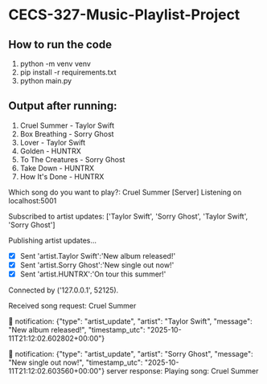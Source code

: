 # CECS-327-Music-Playlist-Project

## How to run the code
1. python -m venv venv
2. pip install -r requirements.txt
3. python main.py

## Output after running:
1. Cruel Summer - Taylor Swift
2. Box Breathing - Sorry Ghost
3. Lover - Taylor Swift
4. Golden - HUNTRX
5. To The Creatures - Sorry Ghost
6. Take Down - HUNTRX
7. How It's Done - HUNTRX

Which song do you want to play?: Cruel Summer
[Server] Listening on localhost:5001

Subscribed to artist updates: ['Taylor Swift', 'Sorry Ghost', 'Taylor Swift', 'Sorry Ghost'] 

Publishing artist updates...
 - [x] Sent 'artist.Taylor Swift':'New album released!'
 - [x] Sent 'artist.Sorry Ghost':'New single out now!'
 - [x] Sent 'artist.HUNTRX':'On tour this summer!'

Connected by ('127.0.0.1', 52125). 

Received song request: Cruel Summer

🎵 notification: {"type": "artist_update", "artist": "Taylor Swift", "message": "New album released!", "timestamp_utc": "2025-10-11T21:12:02.602802+00:00"}

🎵 notification: {"type": "artist_update", "artist": "Sorry Ghost", "message": "New single out now!", "timestamp_utc": "2025-10-11T21:12:02.603560+00:00"}
server response: Playing song: Cruel Summer
  
